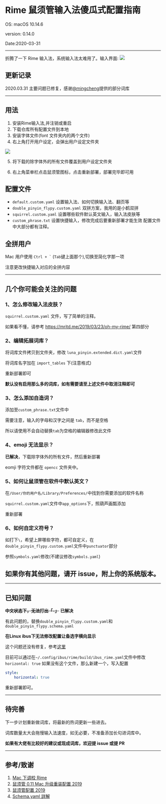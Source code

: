 # Rime 鼠须管输入法傻瓜式配置指南
  OS: macOS 10.14.6

  version: 0.14.0

  Date:2020-03-31

----

  折腾了一下 Rime 输入法，系统输入法太难用了。输入界面:
  ![](https://wang-1258168870.cos.ap-guangzhou.myqcloud.com/pic/2019-10-11-RoMhx5.png)

  ## 更新记录
  2020.03.31 主要问题已修复，感谢[@mingcheng](https://github.com/mingcheng)提供的部分词库

-----



  ## 用法
  1. 安装Rime输入法,并注销或重启
  2. 下载仓库所有配置文件到本地
  3. 安装字体文件(font 文件夹内的两个文件)
  4. 右上角打开用户设定，会弹出用户设定文件夹

  ![](https://wang-1258168870.cos.ap-guangzhou.myqcloud.com/pic/2019-10-11-1lAuOL.png)

  5. 将下载的除字体外的所有文件覆盖到用户设定文件夹
  
  6. 右上角菜单栏点击鼠须管图标，点击重新部署，部署完毕即可用


  ## 配置文件
  - `default.custom.yaml` 设置输入法、如何切换输入法、翻页等
  - `double_pinyin_flypy.custom.yaml` 双拼方案，我用的是小鹤双拼
  - `squirrel.custom.yaml` 设置哪些软件默认英文输入，输入法皮肤等
  - `custom_phrase.txt` 设置快捷输入，修改完成后要重新部署才能生效
    配置文件中大部分都有注释。

  ## 全拼用户
  Mac 用户使用 <code>Ctrl + &#96;</code> (`Tab`键上面那个),切换至简化字那一项

  注意更改快捷输入对应的全拼内容

----

  ## 几个你可能会关注的问题
  ### 1、怎么修改输入法皮肤？
  `squirrel.custom.yaml` 文件，写了简单的注释。

  如果看不懂，请参考 https://mritd.me/2019/03/23/oh-my-rime/ 第四部分

  ### 2、编辑拓展词库？
  将词库文件拷贝到文件夹，修改 `luna_pinyin.extended.dict.yaml`文件

  将词库名字加在 `import_tables` 下(注意格式)

  重新部署即可

  **默认没有启用那么多的词库，如有需要请至上述文件中取消注释即可**

  ### 3、怎么添加自造词？
  添加至`custom_phrase.txt`文件中

  需要注意，输入的字母和汉字之间是 `tab`，而不是空格

  所以请使用不会自动替换`tab`为空格的编辑器修改此文件

  ### 4、emoji 无法显示？
  **已解决**，下载除字体外的所有文件，然后重新部署

  eomji 字符文件都在 `opencc` 文件夹中。

  ### 5、如何让鼠须管在软件中默认英文？
  在`/User/你的用户名/Library/Preferences/`中找到你需要添加的软件名称

  `squirrel.custom.yaml`文件中`app_options`下，照葫芦画瓢添加

  重新部署

  ### 6、如何自定义符号？
  如打下`\`，希望上屏哪些字符，都可自定义，在`double_pinyin_flypy.custom.yaml`文件中`punctuator`部分

  参照`symbols.yaml`修改(不建议修改`symbols.yaml`)


  ## 如果你有其他问题，请开 issue，附上你的系统版本。

-----

  ## 已知问题
  ~~**中文状态下，无法打出「-」**~~
  **已解决**

  有此问题的，替换`double_pinyin_flypy.custom.yaml`和`double_pinyin_flypy.schema.yaml`

__在Linux ibus下无法修改配置让备选字横向显示__

这个问题还没有修复，参考[这里](https://github.com/rime/ibus-rime/issues/52)

目前可以通过在`~/.config/ibus/rime/build/ibus_rime.yaml`文件中修改 `horizontal: true`
如果没有这个文件，那么新建一个，写入配置
```yaml
style:
    horizontal: true
```

重新部署即可。

-----

  ## 待完善
  下一步计划重新做词库，将最新的热词更新一些进去。

  词库数量太大会拖慢输入法速度，如无必要，不准备添加长句进词库中。

  **如果有大佬有比较好的建议或现成词库，欢迎提 issue 或提 PR**


------

  ## 参考/致谢
  1. [Mac 下调校 Rime](https://mritd.me/2019/03/23/oh-my-rime/)
  2. [鼠须管 0.11 Mac 升级重装配置 2019](https://github.com/cnfeat/Rime)
  3. [鼠须管配置 2019](https://placeless.net/blog/rime-squirrel-customization-2019#article)
  4. [Schema.yaml 詳解](https://github.com/LEOYoon-Tsaw/Rime_collections/blob/master/Rime_description.md)

  
